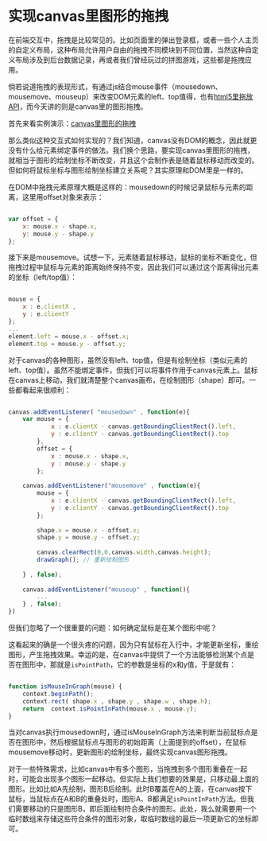 实现canvas里图形的拖拽
====================

在前端交互中，拖拽是比较常见的。比如页面里的弹出登录框，或者一些个人主页的自定义布局，这种布局允许用户自由的拖拽不同模块到不同位置，当然这种自定义布局涉及到后台数据记录，再或者我们曾经玩过的拼图游戏，这些都是拖拽应用。

倘若说道拖拽的表现形式，有通过js结合mouse事件（mousedown、mousemove、mouseup）来改变DOM元素的left、top值得，也有[html5里拖放API](http://www.yi-jy.com/2013/08/24/html5%E6%8B%96%E6%94%BEapi%E7%AE%80%E4%BB%8B%E5%8F%8A%E5%BA%94%E7%94%A8/)，而今天讲的则是canvas里的图形拖拽。

首先来看实例演示：[canvas里图形的拖拽](https://smileyby.github.io/canvasDrag/)

那么类似这种交互式如何实现的？我们知道，canvas没有DOM的概念，因此就更没有什么给元素绑定事件的做法。我们换个思路，要实现canvas里图形的拖拽，就相当于图形的绘制坐标不断改变，并且这个会制作表是随着鼠标移动而改变的。但如何将鼠标坐标与图形绘制坐标建立关系呢？其实原理和DOM里是一样的。

在DOM中拖拽元素原理大概是这样的：mousedown的时候记录鼠标与元素的距离，这里用offset对象来表示：

```js

var offset = {
	x: mouse.x - shape.x,
	y: mouse.y - shape.y
};

```

接下来是mousemove。试想一下，元素随着鼠标移动，鼠标的坐标不断变化，但拖拽过程中鼠标与元素的距离始终保持不变，因此我们可以通过这个距离得出元素的坐标（left/top值）：

```js

mouse = {
    x : e.clientX ,
    y : e.clientY
};
...
element.left = mouse.x - offset.x;
element.top = mouse.y - offset.y;

```

对于canvas的各种图形，虽然没有left、top值，但是有绘制坐标（类似元素的left、top值）。虽然不能绑定事件，但我们可以将事件作用于canvas元素上。鼠标在canvas上移动，我们就清楚整个canvas画布，在绘制图形（shape）即可。一些都看起来很顺利：

```js

canvas.addEventListener( "mousedown" , function(e){
    var mouse = {
            x : e.clientX - canvas.getBoundingClientRect().left,
            y : e.clientY - canvas.getBoundingClientRect().top
        },
        offset = {
            x : mouse.x - shape.x,
            y : mouse.y - shape.y
        };
 
    canvas.addEventListener("mousemove" , function(e){
        mouse = {
            x : e.clientX - canvas.getBoundingClientRect().left,
            y : e.clientY - canvas.getBoundingClientRect().top
        };
 
        shape.x = mouse.x - offset.x;
        shape.y = mouse.y - offset.y;
 
        canvas.clearRect(0,0,canvas.width,canvas.height);
        drawGraph(); // 重新绘制图形
 
    } , false);
 
    canvas.addEventListener("mouseup" , function(){
        ...
    } , false);
})

```

但我们忽略了一个很重要的问题：如何确定鼠标是在某个图形中呢？

这看起来的确是一个很头疼的问题，因为只有鼠标在入行中，才能更新坐标，重绘图形，产生拖拽效果。幸运的是，在canvas中提供了一个方法能够检测某个点是否在图形中，那就是`isPointPath`，它的参数是坐标的x和y值，于是就有：

```js

function isMouseInGraph(mouse) {
	context.beginPath();
    context.rect( shape.x , shape.y , shape.w , shape.h);
    return  context.isPointInPath(mouse.x , mouse.y);
}

```

当对canvas执行mousedown时，通过isMouseInGraph方法来判断当前鼠标点是否在图形中，然后根据鼠标点与图形的初始距离（上面提到的offset），在鼠标mousemove移动时，更新图形的绘制坐标，最终实现canvas图形拖拽。

对于一些特殊需求，比如canvas中有多个图形，当拖拽到多个图形重叠在一起时，可能会出现多个图形一起移动。但实际上我们想要的效果是，只移动最上面的图形。比如比如A先绘制，图形B后绘制。此时B覆盖在A的上面，在canvas按下鼠标，当鼠标点在A和B的重叠处时，图形A、B都满足`isPointInPath`方法。但我们需要移动的只是图形B，即后面绘制符合条件的图形。此处，我么就需要用一个临时数组来存储这些符合条件的图形对象，取临时数组的最后一项更新它的坐标即可。


